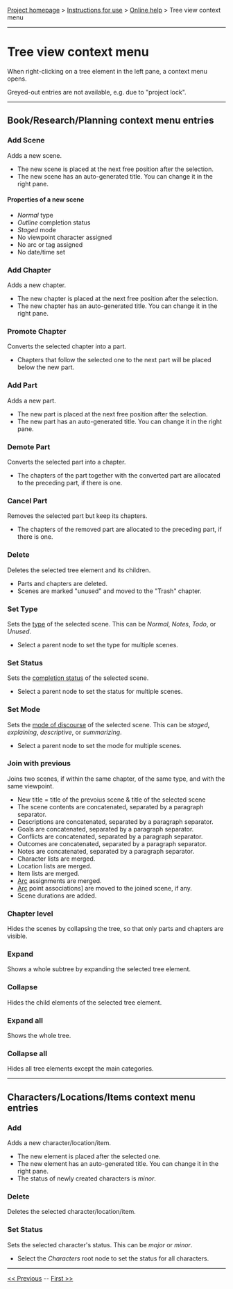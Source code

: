 [Project homepage](../index) > [Instructions for use](../usage) > [Online help](help) > Tree view context menu

--- 

# Tree view context menu

When right-clicking on a tree element in the left pane, a context menu opens. 

Greyed-out entries are not available, e.g. due to "project lock".

---

## Book/Research/Planning context menu entries

### Add Scene

Adds a new scene.

- The new scene is placed at the next free position after the selection.
- The new scene has an auto-generated title. You can change it in the right pane.

#### Properties of a new scene

- *Normal* type
- *Outline* completion status
- *Staged* mode
- No viewpoint character assigned
- No arc or tag assigned
- No date/time set

### Add Chapter

Adds a new chapter.

- The new chapter is placed at the next free position after the selection.
- The new chapter has an auto-generated title. You can change it in the right pane.

### Promote Chapter

Converts the selected chapter into a part. 

- Chapters that follow the selected one to the next part will be placed below the new part.

### Add Part

Adds a new part.
- The new part is placed at the next free position after the selection.
- The new part has an auto-generated title. You can change it in the right pane.

### Demote Part

Converts the selected part into a chapter.

- The chapters of the part together with the converted part are allocated to the preceding part, if there is one.

### Cancel Part

Removes the selected part but keep its chapters.

- The chapters of the removed part are allocated to the preceding part, if there is one. 

### Delete

Deletes the selected tree element and its children. 

- Parts and chapters are deleted.
- Scenes are marked "unused" and moved to the "Trash" chapter. 

### Set Type

Sets the [type](basic_concepts) of the selected scene. This can be *Normal*, *Notes*, *Todo*, or *Unused*.

- Select a parent node to set the type for multiple scenes.

### Set Status

Sets the [completion status](basic_concepts) of the selected scene.

- Select a parent node to set the status for multiple scenes.

### Set Mode

Sets the [mode of discourse](basic_concepts) of the selected scene. This can be *staged*, *explaining*, *descriptive*, or *summarizing*.

- Select a parent node to set the mode for multiple scenes.

### Join with previous

Joins two scenes, if within the same chapter, of the same type, and with the same viewpoint.

- New title = title of the prevoius scene & title of the selected scene
- The scene contents are concatenated, separated by a paragraph separator.
- Descriptions are concatenated, separated by a paragraph separator.
- Goals are concatenated, separated by a paragraph separator.
- Conflicts are concatenated, separated by a paragraph separator.
- Outcomes are concatenated, separated by a paragraph separator.
- Notes are concatenated, separated by a paragraph separator.
- Character lists are merged.
- Location lists are merged.
- Item lists are merged.
- [Arc](arcs) assignments are merged.
- [Arc](arcs) point associations] are moved to the joined scene, if any.
- Scene durations are added.

### Chapter level

Hides the scenes by collapsing the tree, so that only parts and chapters are visible.

### Expand

Shows a whole subtree by expanding the selected tree element.

### Collapse

Hides the child elements of the selected tree element.

### Expand all

Shows the whole tree.

### Collapse all

Hides all tree elements except the main categories.

---

## Characters/Locations/Items context menu entries

### Add

Adds a new character/location/item.

- The new element is placed after the selected one.
- The new element has an auto-generated title. You can change it in the right pane.
- The status of newly created characters is *minor*.

### Delete

Deletes the selected character/location/item.

### Set Status

Sets the selected character's status. This can be *major* or *minor*.

- Select the *Characters* root node to set the status for all characters.

---

[<< Previous](tools_menu) -- [First >>](file_menu)